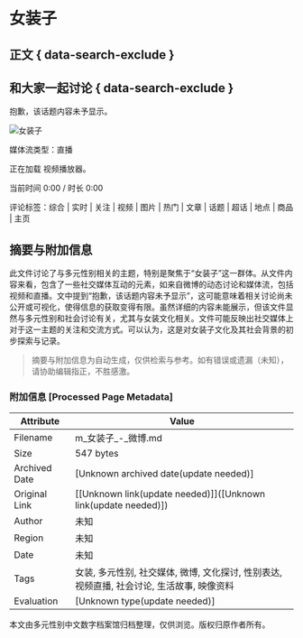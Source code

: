 # 女装子

## 正文 { data-search-exclude }


## 和大家一起讨论 { data-search-exclude }

抱歉，该话题内容未予显示。

![女装子](https://simg.s.weibo.com/imgtool/20240417_fabu_default.png)

媒体流类型：直播

正在加载 视频播放器。

当前时间 0:00 / 时长 0:00

评论标签：综合 | 实时 | 关注 | 视频 | 图片 | 热门 | 文章 | 话题 | 超话 | 地点 | 商品 | 主页
<!-- tcd_original_link https://m.weibo.cn/search?containerid=231522type%3D1%26t%3D10%26q%3D%23%E5%A5%B3%E8%A3%85%E5%AD%90%23&isnewpage=1&luicode=20000061&lfid=4812304736059562 -->


## 摘要与附加信息

<!-- tcd_abstract -->
此文件讨论了与多元性别相关的主题，特别是聚焦于“女装子”这一群体。从文件内容来看，包含了一些社交媒体互动的元素，如来自微博的动态讨论和媒体流，包括视频和直播。文中提到“抱歉，该话题内容未予显示”，这可能意味着相关讨论尚未公开或可视化，使得信息的获取变得有限。虽然详细的内容未能展示，但该文件显然与多元性别和社会讨论有关，尤其与女装文化相关。文件可能反映出社交媒体上对于这一主题的关注和交流方式。可以认为，这是对女装子文化及其社会背景的初步探索与记录。
<!-- tcd_abstract_end -->

> 摘要与附加信息为自动生成，仅供检索与参考。如有错误或遗漏（未知），请协助编辑指正，不胜感激。

### 附加信息 [Processed Page Metadata]

| Attribute       | Value                                  |
|-----------------|----------------------------------------|
| Filename        | m_女装子_-_微博.md                             |
| Size            | 547 bytes                           |
| Archived Date   | [Unknown archived date(update needed)]                             |
| Original Link   | [[Unknown link(update needed)]]([Unknown link(update needed)])                       |
| Author          | 未知                               |
| Region          | 未知                               |
| Date            | 未知                                 |
| Tags            | 女装, 多元性别, 社交媒体, 微博, 文化探讨, 性别表达, 视频直播, 社会讨论, 生活故事, 映像资料                                 |
| Evaluation            | [Unknown type(update needed)]                                 |
<!-- tcd_table_end -->

本文由多元性别中文数字档案馆归档整理，仅供浏览。版权归原作者所有。
